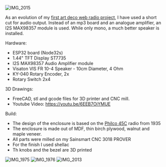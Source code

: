 ![IMG_2015](https://user-images.githubusercontent.com/39413863/119959266-228ade00-bfa4-11eb-8c17-7271fb7b3ca5.JPG)

As an evolution of my <a href="https://github.com/Brezensalzer/ESP32_Web_Radio">first art deco web radio project</a>, I have used a short cut for audio output. 
Instead of an mp3 board and an analogue amplifier, an I2S MAX98357 module is used. While only mono, a much better speaker is installed.

Hardware:
* ESP32 board (Node32s)
* 1.44" TFT Display ST7735
* I2S MAX98357 Audio Amplifier module 
* Visaton VIS FR 10-4 Speaker - 10cm Diameter, 4 Ohm
* KY-040 Rotary Encoder, 2x
* Rotary Switch 2x4

3D Drawings:
* FreeCAD, stl and gcode files for 3D printer and CNC mill.
* Youtube Video: https://youtu.be/6EEB7OiYMUE

Build:
* The design of the enclosure is based on the <a href="https://philcoradio.com/gallery2/1935a/#Model_45C">Philco 45C</a> radio from 1935
* The enclosure is made out of MDF, thin birch plywood, walnut and maple veneer.
* All parts were milled on my Sainsmart CNC 3018 PROVER
* For the finish I used shellac
* Th knobs and the bezel are 3D printed

![IMG_1975](https://user-images.githubusercontent.com/39413863/119959338-36364480-bfa4-11eb-9f72-9496f4d6086c.JPG)
![IMG_1976](https://user-images.githubusercontent.com/39413863/119959346-38989e80-bfa4-11eb-9a1b-dacd6695add7.JPG)
![IMG_2013](https://user-images.githubusercontent.com/39413863/119959361-3afaf880-bfa4-11eb-8eb8-902befb27de1.JPG)
